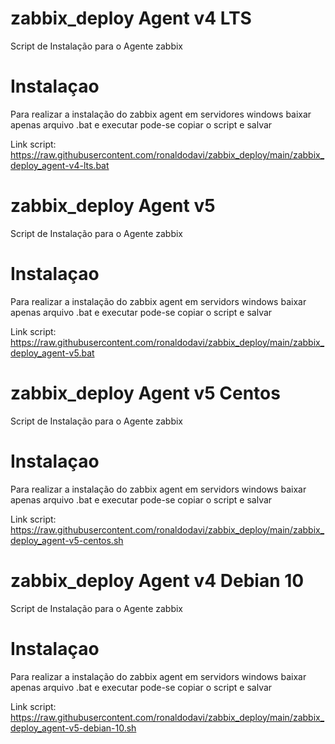 # zabbix_deploy Agent v4 LTS
Script de Instalação para o Agente zabbix

# Instalaçao
Para realizar a instalação do zabbix agent em servidores windows baixar apenas arquivo .bat e executar
pode-se copiar o script e salvar

Link script: https://raw.githubusercontent.com/ronaldodavi/zabbix_deploy/main/zabbix_deploy_agent-v4-lts.bat

# zabbix_deploy Agent v5
Script de Instalação para o Agente zabbix

# Instalaçao
Para realizar a instalação do zabbix agent em servidors windows baixar apenas arquivo .bat e executar
pode-se copiar o script e salvar

Link script: https://raw.githubusercontent.com/ronaldodavi/zabbix_deploy/main/zabbix_deploy_agent-v5.bat

# zabbix_deploy Agent v5 Centos
Script de Instalação para o Agente zabbix

# Instalaçao
Para realizar a instalação do zabbix agent em servidors windows baixar apenas arquivo .bat e executar
pode-se copiar o script e salvar

Link script: https://raw.githubusercontent.com/ronaldodavi/zabbix_deploy/main/zabbix_deploy_agent-v5-centos.sh

# zabbix_deploy Agent v4 Debian 10
Script de Instalação para o Agente zabbix

# Instalaçao
Para realizar a instalação do zabbix agent em servidors windows baixar apenas arquivo .bat e executar
pode-se copiar o script e salvar

Link script: https://raw.githubusercontent.com/ronaldodavi/zabbix_deploy/main/zabbix_deploy_agent-v5-debian-10.sh
